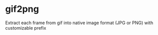 # gif2png
Extract each frame from gif into native image format (JPG or PNG) with customizable prefix
